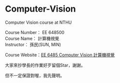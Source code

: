 # Computer-Vision
Computer Vision course at NTHU

Course Number： EE 648500    
Course Name： 計算機視覺    
Instructor： 孫民(SUN, MIN) 

Course Website：[EE 6485 Computer Vision 計算機視覺](https://aliensunmin.github.io/teaching/cv2023/index.html)

大家來抄學長的作業好歹留個Star，謝謝。

但不一定保證對喔，我先聲明。
